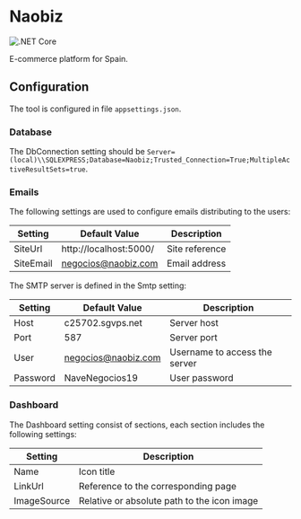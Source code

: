 # Naobiz

![.NET Core](https://github.com/iberisoft/Naobiz/workflows/.NET%20Core/badge.svg)

E-commerce platform for Spain.

## Configuration

The tool is configured in file `appsettings.json`.

### Database

The DbConnection setting should be `Server=(local)\\SQLEXPRESS;Database=Naobiz;Trusted_Connection=True;MultipleActiveResultSets=true`.

### Emails

The following settings are used to configure emails distributing to the users:

Setting       | Default Value          | Description
--------------|------------------------|------------
SiteUrl       | http://localhost:5000/ | Site reference
SiteEmail     | negocios@naobiz.com    | Email address

The SMTP server is defined in the Smtp setting:

Setting       | Default Value          | Description
--------------|------------------------|------------
Host          | c25702.sgvps.net       | Server host
Port          | 587                    | Server port
User          | negocios@naobiz.com    | Username to access the server
Password      | NaveNegocios19         | User password

### Dashboard

The Dashboard setting consist of sections, each section includes the following settings:

Setting       | Description
--------------|------------
Name          | Icon title
LinkUrl       | Reference to the corresponding page
ImageSource   | Relative or absolute path to the icon image
